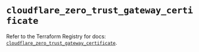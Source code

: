 # `cloudflare_zero_trust_gateway_certificate`

Refer to the Terraform Registry for docs: [`cloudflare_zero_trust_gateway_certificate`](https://registry.terraform.io/providers/cloudflare/cloudflare/4.49.1/docs/resources/zero_trust_gateway_certificate).

